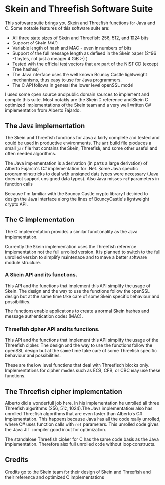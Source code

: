 # Skein and Threefish Software Suite

This software suite brings you Skein and Threefish functions for Java and C.
Some notable features of this software suite are:

* All three state sizes of Skein and Threefish: 256, 512, and 1024 bits
* Support of Skein MAC
* Variable length of hash and MAC - even in numbers of bits
* Support of the full message length as defined in the Skein paper (2^96 -1 bytes, not just a meager 4 GiB :-) )
* Tested with the official test vectors that are part of the NIST CD (except Tree hashes)
* The Java interface uses the well known Bouncy Castle lightweight mechanisms, thus easy to
  use for Java programmers.
* The C API follows in general the lower level openSSL model  

I used some open source and public domain sources to implement and compile this suite. Most
notably are the Skein C reference and Skein C optimized implementations of the Skein team and
a very well written C# implementation from Alberto Fajardo. 

## The Java implementation

The Skein and Threefish functions for Java a fairly complete and tested and could be used
in productive environments. The `ant` build file produces a small `jar` file that contains the
Skein, Threefish, and some other useful and often needed algorithms. 

The Java implementation is a derivation (in parts a large derivation) of Alberto Fajardo's
C# implementation for .Net. Some Java specific programming tricks to deal with unsigned data
types were necessary (Java does not support unsigned data types). Also Java misses `ref`
parameters in function calls.

Because I'm familiar with the Bouncy Castle crypto library I decided to design the Java interface
along the lines of BouncyCastle's lightweight crypto API. 
 
 
## The C implementation

The C implementation provides a similar functionality as the Java implementation.

Currently the Skein implementation uses the Threefish reference implementation not
the full unrolled version. It is planned to switch to the full unrolled version to
simplify maintenace and to mave a better software module structure.

### A Skein API and its functions.

This API and the functions that implement this API simplify the usage
of Skein. The design and the way to use the functions follow the openSSL
design but at the same time take care of some Skein specific behaviour
and possibilities.
 
The functions enable applications to create a normal Skein hashes and
message authentication codes (MAC).

### Threefish cipher API and its functions.

This API and the functions that implement this API simplify the usage
of the Threefish cipher. The design and the way to use the functions 
follow the openSSL design but at the same time take care of some Threefish
specific behaviour and possibilities.

These are the low level functions that deal with Threefisch blocks only.
Implementations for cipher modes such as ECB, CFB, or CBC may use these 
functions.


## The Threefish cipher implementation

Alberto did a wonderfull job here. In his implementation he unrolled all three Threefish
algorithms (256, 512, 1024).The Java implementatiom also has unrolled Threefish algorithms
that are even faster than Alberto's C# implementation. This happens because Java has all 
the code really unrolled, where C# uses function calls with `ref` parameters.
This unrolled code gives the Java JIT compiler good input for optimization.

The standalone Threefish cipher for C has the same code basis as the Java implementation.
Therefore also full unrolled code without loop constructs.


## Credits

Credits go to the Skein team for their design of Skein and Threefish and their reference and
optimized C implementations